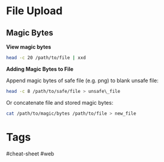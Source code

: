 # File Upload

## Magic Bytes

**View magic bytes**
```bash
head -c 20 /path/to/file | xxd
```

**Adding Magic Bytes to File**

Append magic bytes of safe file (e.g. png) to blank unsafe file:
```bash
head -c 8 /path/to/safe/file > unsafe\_file
```

Or concatenate file and stored magic bytes:
```bash
cat /path/to/magic/bytes /path/to/file > new_file
```

# Tags

#cheat-sheet #web 